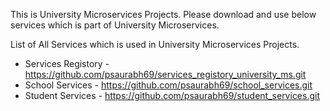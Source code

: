 This is University Microservices Projects.
Please download and use below services which is part of University Microservices.

List of All Services which is used in University Microservices Projects.
- Services Registory - https://github.com/psaurabh69/services_registory_university_ms.git
- School Services - https://github.com/psaurabh69/school_services.git
- Student Services - https://github.com/psaurabh69/student_services.git
